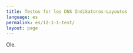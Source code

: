 ```yaml
---
title: Testos for los DNS Indikatoros-Layoutos
language: es
permalink: es/12-1-1-test/
layout: page
---
```


Ole.
